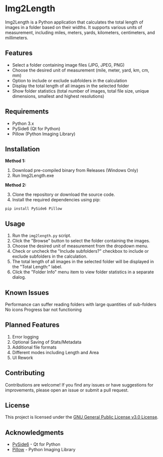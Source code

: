 
# Img2Length

Img2Length is a Python application that calculates the total length of images in a folder based on their widths. It supports various units of measurement, including miles, meters, yards, kilometers, centimeters, and millimeters.

## Features

-   Select a folder containing image files (JPG, JPEG, PNG)
-   Choose the desired unit of measurement (mile, meter, yard, km, cm, mm)
-   Option to include or exclude subfolders in the calculation
-   Display the total length of all images in the selected folder
-   Show folder statistics (total number of images, total file size, unique dimensions, smallest and highest resolutions)

## Requirements

-   Python 3.x
-   PySide6 (Qt for Python)
-   Pillow (Python Imaging Library)

## Installation
**Method 1:**
1. Download pre-compiled binary from Releases (Windows Only)
2. Run Img2Length.exe

**Method 2:**

3.  Clone the repository or download the source code.
4.  Install the required dependencies using pip:

```
pip install PySide6 Pillow

```

## Usage

1.  Run the  `img2length.py`  script.
2.  Click the "Browse" button to select the folder containing the images.
3.  Choose the desired unit of measurement from the dropdown menu.
4.  Check or uncheck the "Include subfolders?" checkbox to include or exclude subfolders in the calculation.
5.  The total length of all images in the selected folder will be displayed in the "Total Length:" label.
6.  Click the "Folder Info" menu item to view folder statistics in a separate dialog.

## Known Issues
Performance can suffer reading folders with large quantities of sub-folders
No icons
Progress bar not functioning

## Planned Features

1. Error logging
2. Optional Saving of Stats/Metadata
3. Additional file formats
4. Different modes including Length and Area
5. UI Rework

## Contributing

Contributions are welcome! If you find any issues or have suggestions for improvements, please open an issue or submit a pull request.

## License

This project is licensed under the  [GNU General Public License v3.0 License](https://github.com/LyAhn/Img2Length?tab=GPL-3.0-1-ov-file#GPL-3.0-1-ov-file).

## Acknowledgments

-   [PySide6](https://doc.qt.io/qtforpython/)  - Qt for Python
-   [Pillow](https://python-pillow.org/)  - Python Imaging Library
